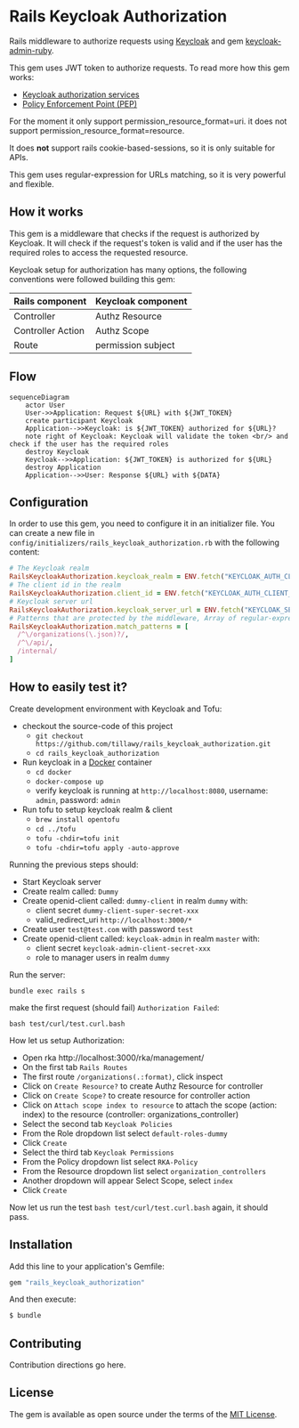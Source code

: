 # Rails Keycloak Authorization

Rails middleware to authorize requests using [Keycloak](https://www.keycloak.org) and gem [keycloak-admin-ruby](https://github.com/looorent/keycloak-admin-ruby).

This gem uses JWT token to authorize requests.
To read more how this gem works:

 * [Keycloak authorization services](https://www.keycloak.org/docs/latest/authorization_services/index.html#_service_overview)
 * [Policy Enforcement Point (PEP)](https://www.keycloak.org/docs/latest/authorization_services/index.html#_enforcer_overview)
  

For the moment it only support permission_resource_format=uri. it does not support permission_resource_format=resource.

It does **not** support rails cookie-based-sessions, so it is only suitable for APIs.

This gem uses regular-expression for URLs matching, so it is very powerful and flexible. 

## How it works

This gem is a middleware that checks if the request is authorized by Keycloak. 
It will check if the request's token is valid and if the user has the required roles to access the requested resource.

Keycloak setup for authorization has many options, the following conventions were followed building this gem:

| Rails component   | Keycloak component  |
|-------------------|---------------------|
| Controller        | Authz Resource      |
| Controller Action | Authz Scope         |
| Route             | permission subject  |


## Flow

```mermaid
sequenceDiagram
    actor User
    User->>Application: Request ${URL} with ${JWT_TOKEN}
    create participant Keycloak
    Application-->>Keycloak: is ${JWT_TOKEN} authorized for ${URL}?
    note right of Keycloak: Keycloak will validate the token <br/> and check if the user has the required roles
    destroy Keycloak
    Keycloak-->>Application: ${JWT_TOKEN} is authorized for ${URL}
    destroy Application
    Application-->>User: Response ${URL} with ${DATA}
```


## Configuration

In order to use this gem, you need to configure it in an initializer file. You can create a new file in `config/initializers/rails_keycloak_authorization.rb` with the following content:

```ruby
# The Keycloak realm 
RailsKeycloakAuthorization.keycloak_realm = ENV.fetch("KEYCLOAK_AUTH_CLIENT_REALM_NAME", "dummy")
# The client id in the realm
RailsKeycloakAuthorization.client_id = ENV.fetch("KEYCLOAK_AUTH_CLIENT_ID", "dummy-client")
# Keycloak server url
RailsKeycloakAuthorization.keycloak_server_url = ENV.fetch("KEYCLOAK_SERVER_URL", "http://localhost:8080")
# Patterns that are protected by the middleware, Array of regular-expressions.
RailsKeycloakAuthorization.match_patterns = [
  /^\/organizations(\.json)?/,
  /^\/api/,
  /internal/
]
```

## How to easily test it?

Create development environment with Keycloak and Tofu:
 * checkout the source-code of this project
   * `git checkout https://github.com/tillawy/rails_keycloak_authorization.git`
   * `cd rails_keycloak_authorization`
 * Run keycloak in a [Docker](https://docs.docker.com/get-docker/) container
   * `cd docker`
   * `docker-compose up`
   * verify keycloak is running at `http://localhost:8080`, username: `admin`, password: `admin`
 * Run tofu to setup keycloak realm & client
   * `brew install opentofu`  
   * `cd ../tofu` 
   * `tofu -chdir=tofu init`
   * `tofu -chdir=tofu apply -auto-approve` 

Running the previous steps should:
 * Start Keycloak server
 * Create realm called: `Dummy`
 * Create openid-client called: `dummy-client` in realm `dummy` with:
   * client secret `dummy-client-super-secret-xxx`
   * valid_redirect_uri `http://localhost:3000/*`
 * Create user `test@test.com` with password `test`
 * Create openid-client called: `keycloak-admin` in realm `master` with:
   * client secret `keycloak-admin-client-secret-xxx`
   * role to manager users in realm `dummy`

Run the server:

  `bundle exec rails s`

make the first request (should fail) `Authorization Failed`:

```shell
bash test/curl/test.curl.bash
```

How let us setup Authorization:

 * Open rka http://localhost:3000/rka/management/
 * On the first tab `Rails Routes`
 * The first route `/organizations(.:format)`, click inspect
 * Click on `Create Resource?` to create Authz Resource for controller 
 * Click on `Create Scope?` to create resource for controller action
 * Click on `Attach scope index to resource` to attach the scope (action: index) to the resource (controller: organizations_controller)
 * Select the second tab `Keycloak Policies`
 * From the Role dropdown list select `default-roles-dummy`
 * Click `Create`
 * Select the third tab `Keycloak Permissions`
 * From the Policy dropdown list select `RKA-Policy`
 * From the Resource dropdown list select `organization_controllers`
 * Another dropdown will appear Select Scope, select `index`
 * Click `Create`

Now let us run the test `bash test/curl/test.curl.bash` again, it should pass.

## Installation
Add this line to your application's Gemfile:

```ruby
gem "rails_keycloak_authorization"
```

And then execute:
```bash
$ bundle
```

## Contributing
Contribution directions go here.

## License
The gem is available as open source under the terms of the [MIT License](https://opensource.org/licenses/MIT).
